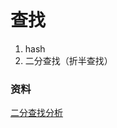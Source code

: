 # 查找
1. hash
2. 二分查找（折半查找）


### 资料
[二分查找分析](https://www.topcoder.com/community/data-science/data-science-tutorials/binary-search/)

